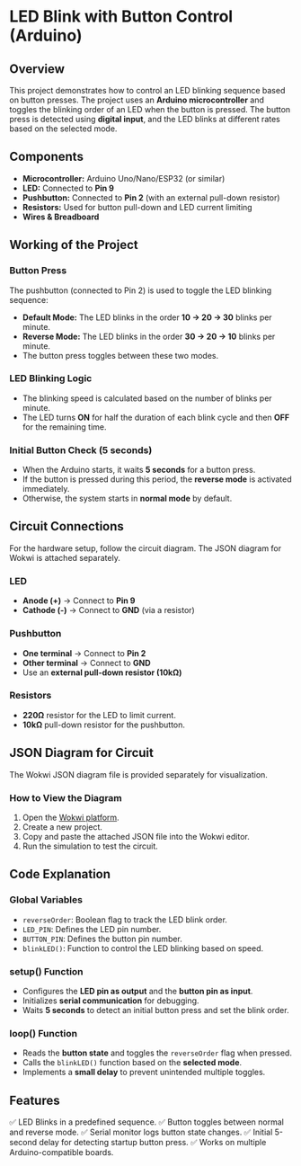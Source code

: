 # LED Blink with Button Control (Arduino)

## Overview
This project demonstrates how to control an LED blinking sequence based on button presses. The project uses an **Arduino microcontroller** and toggles the blinking order of an LED when the button is pressed. The button press is detected using **digital input**, and the LED blinks at different rates based on the selected mode.

## Components
- **Microcontroller:** Arduino Uno/Nano/ESP32 (or similar)
- **LED:** Connected to **Pin 9**
- **Pushbutton:** Connected to **Pin 2** (with an external pull-down resistor)
- **Resistors:** Used for button pull-down and LED current limiting
- **Wires & Breadboard**

## Working of the Project

### Button Press
The pushbutton (connected to Pin 2) is used to toggle the LED blinking sequence:

- **Default Mode:** The LED blinks in the order **10 → 20 → 30** blinks per minute.
- **Reverse Mode:** The LED blinks in the order **30 → 20 → 10** blinks per minute.
- The button press toggles between these two modes.

### LED Blinking Logic
- The blinking speed is calculated based on the number of blinks per minute.
- The LED turns **ON** for half the duration of each blink cycle and then **OFF** for the remaining time.

### Initial Button Check (5 seconds)
- When the Arduino starts, it waits **5 seconds** for a button press.
- If the button is pressed during this period, the **reverse mode** is activated immediately.
- Otherwise, the system starts in **normal mode** by default.

## Circuit Connections
For the hardware setup, follow the circuit diagram. The JSON diagram for Wokwi is attached separately.

### **LED**
- **Anode (+)** → Connect to **Pin 9**
- **Cathode (-)** → Connect to **GND** (via a resistor)

### **Pushbutton**
- **One terminal** → Connect to **Pin 2**
- **Other terminal** → Connect to **GND**
- Use an **external pull-down resistor (10kΩ)**

### **Resistors**
- **220Ω** resistor for the LED to limit current.
- **10kΩ** pull-down resistor for the pushbutton.

## JSON Diagram for Circuit
The Wokwi JSON diagram file is provided separately for visualization.

### **How to View the Diagram**
1. Open the [Wokwi platform](https://wokwi.com/).
2. Create a new project.
3. Copy and paste the attached JSON file into the Wokwi editor.
4. Run the simulation to test the circuit.

## Code Explanation

### **Global Variables**
- `reverseOrder`: Boolean flag to track the LED blink order.
- `LED_PIN`: Defines the LED pin number.
- `BUTTON_PIN`: Defines the button pin number.
- `blinkLED()`: Function to control the LED blinking based on speed.

### **setup() Function**
- Configures the **LED pin as output** and the **button pin as input**.
- Initializes **serial communication** for debugging.
- Waits **5 seconds** to detect an initial button press and set the blink order.

### **loop() Function**
- Reads the **button state** and toggles the `reverseOrder` flag when pressed.
- Calls the `blinkLED()` function based on the **selected mode**.
- Implements a **small delay** to prevent unintended multiple toggles.

## Features
✅ LED Blinks in a predefined sequence.
✅ Button toggles between normal and reverse mode.
✅ Serial monitor logs button state changes.
✅ Initial 5-second delay for detecting startup button press.
✅ Works on multiple Arduino-compatible boards.
